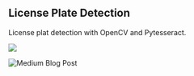 ## License Plate Detection 

License plat detection with OpenCV and Pytesseract.

![](./lp_test.jpg)

![Medium Blog Post](https://rzling88.medium.com/license-plate-detection-with-opencv-and-my-mental-map-6f0173bed7e3)